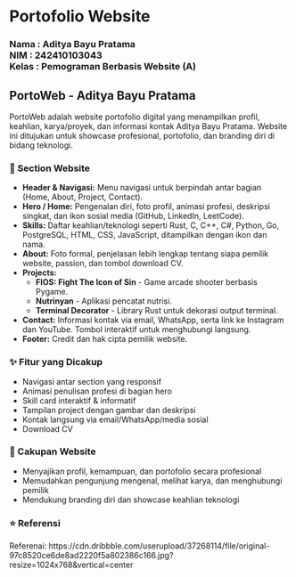 <h1>Portofolio Website</h1>
<h3>Nama : Aditya Bayu Pratama<br>NIM : 242410103043<br>Kelas : Pemograman Berbasis Website (A)</h3>
<h2>PortoWeb - Aditya Bayu Pratama</h2>
<p>
  PortoWeb adalah website portofolio digital yang menampilkan profil, keahlian, karya/proyek, dan informasi kontak Aditya Bayu Pratama.
  Website ini ditujukan untuk showcase profesional, portofolio, dan branding diri di bidang teknologi.
</p>

<h3>🔗 Section Website</h3>
<ul>
  <li><strong>Header & Navigasi:</strong> Menu navigasi untuk berpindah antar bagian (Home, About, Project, Contact).</li>
  <li><strong>Hero / Home:</strong> Pengenalan diri, foto profil, animasi profesi, deskripsi singkat, dan ikon sosial media (GitHub, LinkedIn, LeetCode).</li>
  <li><strong>Skills:</strong> Daftar keahlian/teknologi seperti Rust, C, C++, C#, Python, Go, PostgreSQL, HTML, CSS, JavaScript, ditampilkan dengan ikon dan nama.</li>
  <li><strong>About:</strong> Foto formal, penjelasan lebih lengkap tentang siapa pemilik website, passion, dan tombol download CV.</li>
  <li><strong>Projects:</strong>
    <ul>
      <li><strong>FIOS: Fight The Icon of Sin</strong> - Game arcade shooter berbasis Pygame.</li>
      <li><strong>Nutrinyan</strong> - Aplikasi pencatat nutrisi.</li>
      <li><strong>Terminal Decorator</strong> - Library Rust untuk dekorasi output terminal.</li>
    </ul>
  </li>
  <li><strong>Contact:</strong> Informasi kontak via email, WhatsApp, serta link ke Instagram dan YouTube. Tombol interaktif untuk menghubungi langsung.</li>
  <li><strong>Footer:</strong> Credit dan hak cipta pemilik website.</li>
</ul>

<h3>✨ Fitur yang Dicakup</h3>
<ul>
  <li>Navigasi antar section yang responsif</li>
  <li>Animasi penulisan profesi di bagian hero</li>
  <li>Skill card interaktif & informatif</li>
  <li>Tampilan project dengan gambar dan deskripsi</li>
  <li>Kontak langsung via email/WhatsApp/media sosial</li>
  <li>Download CV</li>
</ul>

<h3>🎯 Cakupan Website</h3>
<ul>
  <li>Menyajikan profil, kemampuan, dan portofolio secara profesional</li>
  <li>Memudahkan pengunjung mengenal, melihat karya, dan menghubungi pemilik</li>
  <li>Mendukung branding diri dan showcase keahlian teknologi</li>
</ul>
<h3>⭐ Referensi</h3>
<p>Referenai: https://cdn.dribbble.com/userupload/37268114/file/original-97c8520ce6de8ad2220f5a802386c166.jpg?resize=1024x768&vertical=center</p>
